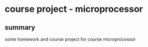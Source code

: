 # course project - microprocessor

## summary
some homework and course project for course microprocessor


